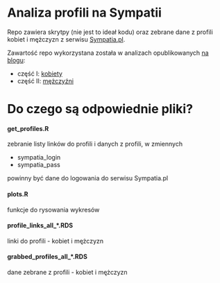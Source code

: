 # Analiza profili na Sympatii

Repo zawiera skrytpy (nie jest to ideał kodu) oraz zebrane dane z profili kobiet i mężczyzn z serwisu [Sympatia.pl](http://sympatia.onet.pl).

Zawartość repo wykorzystana została w analizach opublikowanych [na blogu](http://prokulski.net):

* część I: [kobiety](http://prokulski.net/index.php/2018/07/06/dziewczyny-z-sympatii/)
* część II: [mężczyźni](http://prokulski.net/index.php/2018/07/20/chlopaki-z-sympatii/)


# Do czego są odpowiednie pliki?

#### get_profiles.R

zebranie listy linków do profili i danych z profili, w zmiennych 

* sympatia_login
* sympatia_pass

powinny być dane do logowania do serwisu Sympatia.pl


#### plots.R

funkcje do rysowania wykresów 


#### profile_links_all_*.RDS

linki do profili - kobiet i mężczyzn


#### grabbed_profiles_all_*.RDS

dane zebrane z profili - kobiet i mężczyzn
